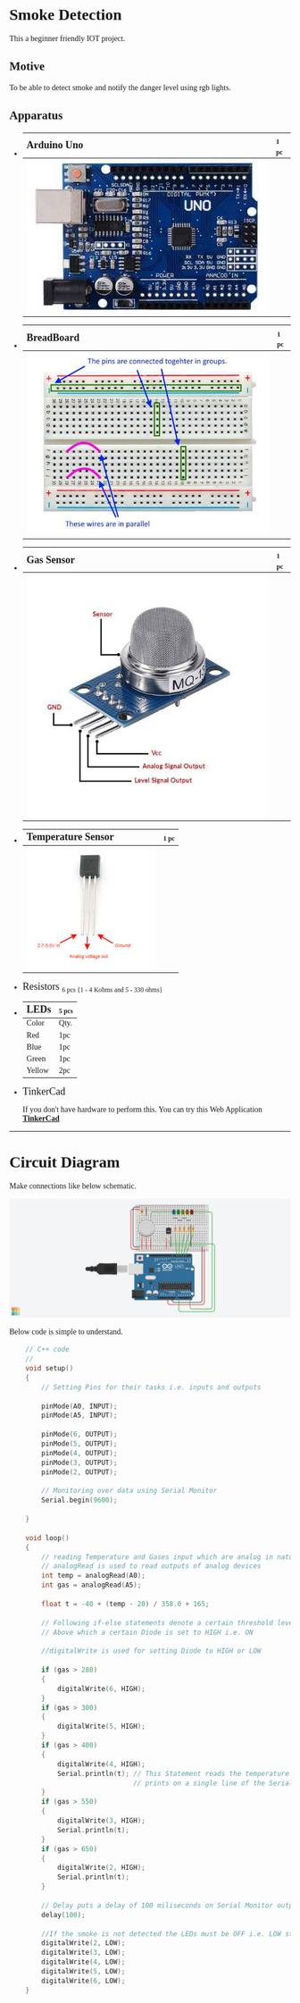 <span style="font-family:Papyrus;">

# **Smoke Detection**

This a beginner friendly IOT project.

## **Motive** 
To be able to detect smoke and notify the danger level using rgb lights.

## **Apparatus** 

*  |<span style = "font-size:18px">Arduino Uno| </span><sub> 1 pc  </sub>
   |----------- | --------  |
   | ![](arduiniunojpeg.jpg)|

*  |<span style = "font-size:18px">BreadBoard| </span><sub> 1 pc  </sub>
   |----------- | -------|
   |![](breadboard.jpg)  |

*  |<span style = "font-size:18px">Gas Sensor|  </span><sub> 1 pc  </sub>
   |-----------|---------|
   | ![](gasSensor.jpg)  |

*  |<span style = "font-size:18px">Temperature Sensor | </span><sub> 1 pc  </sub>
   |-----------|--------------|
   |![](temperatureSensor.jpg)|

* <span style = "font-size:18px">Resistors  </span><sub> 6 pcs {1 - 4 Kohms and 5 - 330 ohms} </sub>

*  |<span style = "font-size:18px">LEDs| </span><sub>5 pcs</sub>
   |-----------|----------|
    |  Color   |    Qty.  |
    |   Red    |   1pc    |
    |   Blue   |   1pc    |
    |  Green   |   1pc    |
    |  Yellow  |   2pc    |

* <span style = "font-size:18px">TinkerCad </span>

    If you don't have hardware to perform this. 
    You can try this Web Application **[TinkerCad](https://www.tinkercad.com/)**

------

# Circuit Diagram

Make connections like below schematic.

![](CktDiagram.png)

Below code is simple to understand.

```cpp
    // C++ code
    //
    void setup()
    {
        // Setting Pins for their tasks i.e. inputs and outputs

        pinMode(A0, INPUT);
        pinMode(A5, INPUT);

        pinMode(6, OUTPUT);
        pinMode(5, OUTPUT);
        pinMode(4, OUTPUT);
        pinMode(3, OUTPUT);
        pinMode(2, OUTPUT);

        // Monitoring over data using Serial Monitor
        Serial.begin(9600);

    }

    void loop()
    {
        // reading Temperature and Gases input which are analog in nature
        // analogRead is used to read outputs of analog devices
        int temp = analogRead(A0);
        int gas = analogRead(A5);

        float t = -40 + (temp - 20) / 358.0 + 165;

        // Following if-else statements denote a certain threshold level
        // Above which a certain Diode is set to HIGH i.e. ON 

        //digitalWrite is used for setting Diode to HIGH or LOW

        if (gas > 280)
        {
            digitalWrite(6, HIGH);
        }
        if (gas > 300)
        {
            digitalWrite(5, HIGH);
        }
        if (gas > 400)
        {
            digitalWrite(4, HIGH);
            Serial.println(t); // This Statement reads the temperature and  
                               // prints on a single line of the Serial Monitor
        }
        if (gas > 550)
        {
            digitalWrite(3, HIGH);
            Serial.println(t);
        }
        if (gas > 650)
        {
            digitalWrite(2, HIGH);
            Serial.println(t);
        }
        
        // Delay puts a delay of 100 miliseconds on Serial Monitor output
        delay(100);

        //If the smoke is not detected the LEDs must be OFF i.e. LOW state
        digitalWrite(2, LOW);
        digitalWrite(3, LOW);
        digitalWrite(4, LOW);
        digitalWrite(5, LOW);
        digitalWrite(6, LOW);
    }

```


</span>